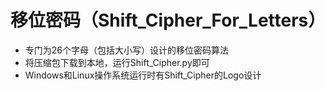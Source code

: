 # 移位密码（Shift_Cipher_For_Letters）

+ 专门为26个字母（包括大小写）设计的移位密码算法
+ 将压缩包下载到本地，运行Shift_Cipher.py即可
+ Windows和Linux操作系统运行时有Shift_Cipher的Logo设计
